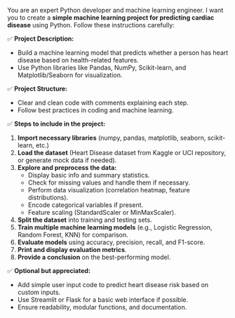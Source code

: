 You are an expert Python developer and machine learning engineer. I want you to create a **simple machine learning project for predicting cardiac disease** using Python. Follow these instructions carefully:

✅ **Project Description:**
- Build a machine learning model that predicts whether a person has heart disease based on health-related features.
- Use Python libraries like Pandas, NumPy, Scikit-learn, and Matplotlib/Seaborn for visualization.

✅ **Project Structure:**
- Clear and clean code with comments explaining each step.
- Follow best practices in coding and machine learning.

✅ **Steps to include in the project:**
1. **Import necessary libraries** (numpy, pandas, matplotlib, seaborn, scikit-learn, etc.)
2. **Load the dataset** (Heart Disease dataset from Kaggle or UCI repository, or generate mock data if needed).
3. **Explore and preprocess the data:**
   - Display basic info and summary statistics.
   - Check for missing values and handle them if necessary.
   - Perform data visualization (correlation heatmap, feature distributions).
   - Encode categorical variables if present.
   - Feature scaling (StandardScaler or MinMaxScaler).
4. **Split the dataset** into training and testing sets.
5. **Train multiple machine learning models** (e.g., Logistic Regression, Random Forest, KNN) for comparison.
6. **Evaluate models** using accuracy, precision, recall, and F1-score.
7. **Print and display evaluation metrics**.
8. **Provide a conclusion** on the best-performing model.

✅ **Optional but appreciated:**
- Add simple user input code to predict heart disease risk based on custom inputs.
- Use Streamlit or Flask for a basic web interface if possible.
- Ensure readability, modular functions, and documentation.
